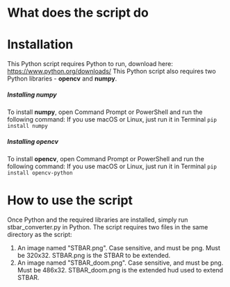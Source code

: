 # What does the script do


# Installation
This Python script requires Python to run, download here: https://www.python.org/downloads/
This Python script also requires two Python libraries - **opencv** and **numpy**.

##### Installing numpy
To install **numpy**, open Command Prompt or PowerShell and run the following command:
If you use macOS or Linux, just run it in Terminal
```pip install numpy```

##### Installing opencv
To install **opencv**, open Command Prompt or PowerShell and run the following command:
If you use macOS or Linux, just run it in Terminal
```pip install opencv-python```

# How to use the script
Once Python and the required libraries are installed, simply run stbar_converter.py in Python.
The script requires two files in the same directory as the script:
1. An image named "STBAR.png". Case sensitive, and must be png. Must be 320x32. STBAR.png is the STBAR to be extended.
2. An image named "STBAR_doom.png". Case sensitive, and must be png. Must be 486x32. STBAR_doom.png is the extended hud used to extend STBAR.
